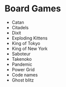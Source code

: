 # Board Games

* Catan
* Citadels
* Dixit
* Exploding Kittens
* King of Tokyo
* King of New York
* Saboteur
* Takenoko
* Pandemic
* Power Grid
* Code names
* Ghost blitz

